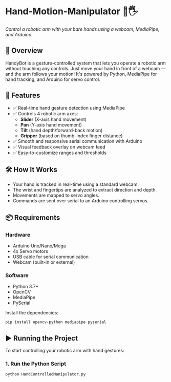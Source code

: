 # Hand-Motion-Manipulator 🤖🖐️  
_Control a robotic arm with your bare hands using a webcam, MediaPipe, and Arduino._

## 🚀 Overview
HandyBot is a gesture-controlled system that lets you operate a robotic arm without touching any controls. Just move your hand in front of a webcam — and the arm follows your motion! It's powered by Python, MediaPipe for hand tracking, and Arduino for servo control.

## 🎯 Features
- ✅ Real-time hand gesture detection using MediaPipe
- ✅ Controls 4 robotic arm axes: 
  - **Slider** (X-axis hand movement)
  - **Pan** (Y-axis hand movement)
  - **Tilt** (hand depth/forward-back motion)
  - **Gripper** (based on thumb–index finger distance)
- ✅ Smooth and responsive serial communication with Arduino
- ✅ Visual feedback overlay on webcam feed
- ✅ Easy-to-customize ranges and thresholds

## 🛠️ How It Works
- Your hand is tracked in real-time using a standard webcam.
- The wrist and fingertips are analyzed to extract direction and depth.
- Movements are mapped to servo angles.
- Commands are sent over serial to an Arduino controlling servos.

## 📦 Requirements

### Hardware
- Arduino Uno/Nano/Mega
- 4x Servo motors
- USB cable for serial communication
- Webcam (built-in or external)

### Software
- Python 3.7+
- OpenCV
- MediaPipe
- PySerial

Install the dependencies:
```bash
pip install opencv-python mediapipe pyserial
```

## ▶️ Running the Project

To start controlling your robotic arm with hand gestures:

### 1. Run the Python Script
```bash
python HandControlledManipulator.py
```
